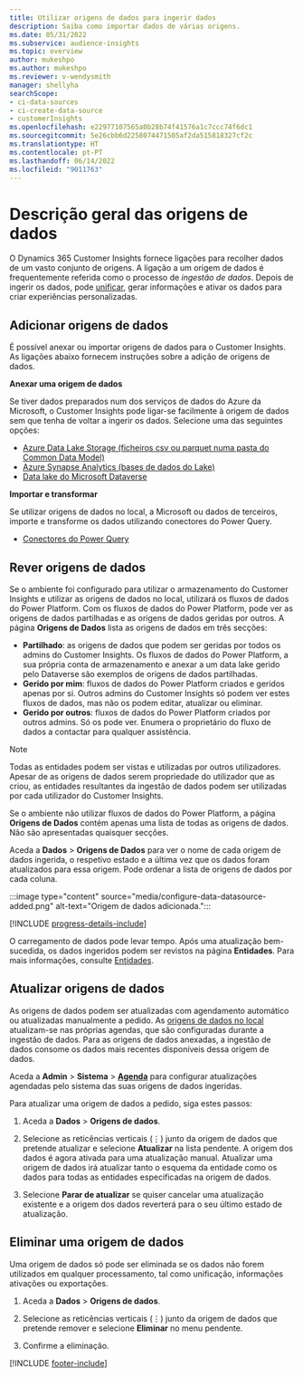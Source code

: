 ```yaml
---
title: Utilizar origens de dados para ingerir dados
description: Saiba como importar dados de várias origens.
ms.date: 05/31/2022
ms.subservice: audience-insights
ms.topic: overview
author: mukeshpo
ms.author: mukeshpo
ms.reviewer: v-wendysmith
manager: shellyha
searchScope:
- ci-data-sources
- ci-create-data-source
- customerInsights
ms.openlocfilehash: e22977107565a0b28b74f41576a1c7ccc74f6dc1
ms.sourcegitcommit: 5e26cbb6d2258074471505af2da515818327cf2c
ms.translationtype: HT
ms.contentlocale: pt-PT
ms.lasthandoff: 06/14/2022
ms.locfileid: "9011763"
---
```

# <a name="data-sources-overview"></a>Descrição geral das origens de dados

O Dynamics 365 Customer Insights fornece ligações para recolher dados de um vasto conjunto de origens. A ligação a um origem de dados é frequentemente referida como o processo de *ingestão de dados*. Depois de ingerir os dados, pode [unificar](data-unification.md), gerar informações e ativar os dados para criar experiências personalizadas.

## <a name="add-data-sources"></a>Adicionar origens de dados

É possível anexar ou importar origens de dados para o Customer Insights. As ligações abaixo fornecem instruções sobre a adição de origens de dados.

**Anexar uma origem de dados**

Se tiver dados preparados num dos serviços de dados do Azure da Microsoft, o Customer Insights pode ligar-se facilmente à origem de dados sem que tenha de voltar a ingerir os dados. Selecione uma das seguintes opções:
- [Azure Data Lake Storage (ficheiros csv ou parquet numa pasta do Common Data Model)](connect-common-data-model.md)
- [Azure Synapse Analytics (bases de dados do Lake)](connect-synapse.md)
- [Data lake do Microsoft Dataverse](connect-dataverse-managed-lake.md)

**Importar e transformar**

Se utilizar origens de dados no local, a Microsoft ou dados de terceiros, importe e transforme os dados utilizando conectores do Power Query.
- [Conectores do Power Query](connect-power-query.md)

## <a name="review-data-sources"></a>Rever origens de dados

Se o ambiente foi configurado para utilizar o armazenamento do Customer Insights e utilizar as origens de dados no local, utilizará os fluxos de dados do Power Platform. Com os fluxos de dados do Power Platform, pode ver as origens de dados partilhadas e as origens de dados geridas por outros. A página **Origens de Dados** lista as origens de dados em três secções:
- **Partilhado**: as origens de dados que podem ser geridas por todos os admins do Customer Insights. Os fluxos de dados do Power Platform, a sua própria conta de armazenamento e anexar a um data lake gerido pelo Dataverse são exemplos de origens de dados partilhadas.
- **Gerido por mim**: fluxos de dados do Power Platform criados e geridos apenas por si. Outros admins do Customer Insights só podem ver estes fluxos de dados, mas não os podem editar, atualizar ou eliminar.
- **Gerido por outros**: fluxos de dados do Power Platform criados por outros admins. Só os pode ver. Enumera o proprietário do fluxo de dados a contactar para qualquer assistência.
> [!NOTE]
> Todas as entidades podem ser vistas e utilizadas por outros utilizadores. Apesar de as origens de dados serem propriedade do utilizador que as criou, as entidades resultantes da ingestão de dados podem ser utilizadas por cada utilizador do Customer Insights.

Se o ambiente não utilizar fluxos de dados do Power Platform, a página **Origens de Dados** contém apenas uma lista de todas as origens de dados. Não são apresentadas quaisquer secções.

Aceda a **Dados** > **Origens de Dados** para ver o nome de cada origem de dados ingerida, o respetivo estado e a última vez que os dados foram atualizados para essa origem. Pode ordenar a lista de origens de dados por cada coluna.

:::image type="content" source="media/configure-data-datasource-added.png" alt-text="Origem de dados adicionada.":::

[!INCLUDE [progress-details-include](includes/progress-details-pane.md)]

O carregamento de dados pode levar tempo. Após uma atualização bem-sucedida, os dados ingeridos podem ser revistos na página **Entidades**. Para mais informações, consulte [Entidades](entities.md).

## <a name="refresh-data-sources"></a>Atualizar origens de dados

As origens de dados podem ser atualizadas com agendamento automático ou atualizadas manualmente a pedido. As [origens de dados no local](connect-power-query.md#add-data-from-on-premises-data-sources) atualizam-se nas próprias agendas, que são configuradas durante a ingestão de dados. Para as origens de dados anexadas, a ingestão de dados consome os dados mais recentes disponíveis dessa origem de dados.

Aceda a **Admin** > **Sistema** > [**Agenda**](system.md#schedule-tab) para configurar atualizações agendadas pelo sistema das suas origens de dados ingeridas.

Para atualizar uma origem de dados a pedido, siga estes passos:

1. Aceda a **Dados** > **Origens de dados**.

1. Selecione as reticências verticais (&vellip;) junto da origem de dados que pretende atualizar e selecione **Atualizar** na lista pendente. A origem dos dados é agora ativada para uma atualização manual. Atualizar uma origem de dados irá atualizar tanto o esquema da entidade como os dados para todas as entidades especificadas na origem de dados.

1. Selecione **Parar de atualizar** se quiser cancelar uma atualização existente e a origem dos dados reverterá para o seu último estado de atualização.

## <a name="delete-a-data-source"></a>Eliminar uma origem de dados

Uma origem de dados só pode ser eliminada se os dados não forem utilizados em qualquer processamento, tal como unificação, informações ativações ou exportações.

1. Aceda a **Dados** > **Origens de dados**.

2. Selecione as reticências verticais (&vellip;) junto da origem de dados que pretende remover e selecione **Eliminar** no menu pendente.

3. Confirme a eliminação.


[!INCLUDE [footer-include](includes/footer-banner.md)]
